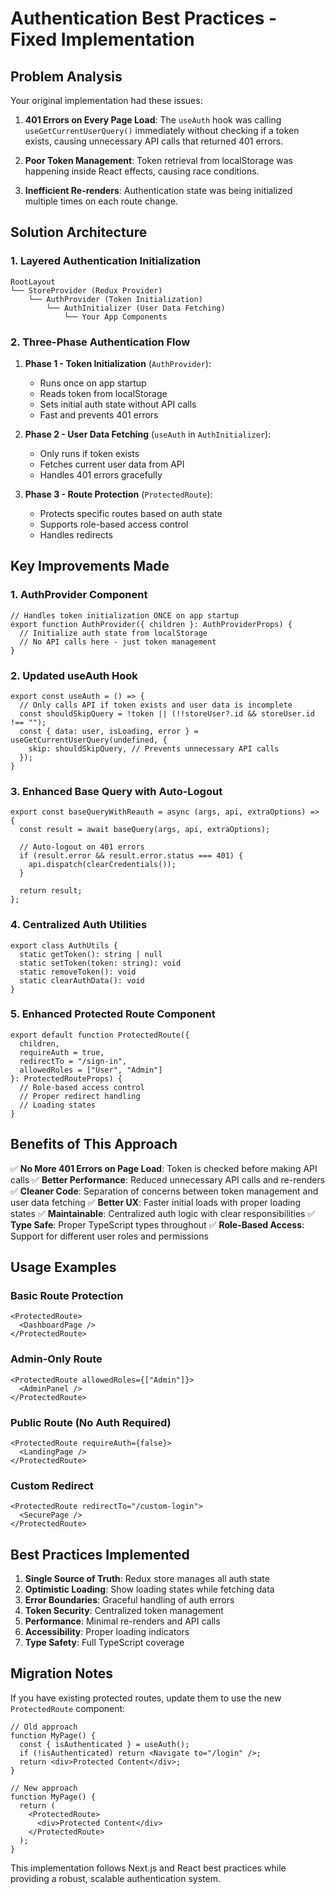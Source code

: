 # Authentication Best Practices - Fixed Implementation

## Problem Analysis

Your original implementation had these issues:

1. **401 Errors on Every Page Load**: The `useAuth` hook was calling `useGetCurrentUserQuery()` immediately without checking if a token exists, causing unnecessary API calls that returned 401 errors.

2. **Poor Token Management**: Token retrieval from localStorage was happening inside React effects, causing race conditions.

3. **Inefficient Re-renders**: Authentication state was being initialized multiple times on each route change.

## Solution Architecture

### 1. **Layered Authentication Initialization**

```
RootLayout
└── StoreProvider (Redux Provider)
    └── AuthProvider (Token Initialization)
        └── AuthInitializer (User Data Fetching)
            └── Your App Components
```

### 2. **Three-Phase Authentication Flow**

1. **Phase 1 - Token Initialization** (`AuthProvider`):
   - Runs once on app startup
   - Reads token from localStorage
   - Sets initial auth state without API calls
   - Fast and prevents 401 errors

2. **Phase 2 - User Data Fetching** (`useAuth` in `AuthInitializer`):
   - Only runs if token exists
   - Fetches current user data from API
   - Handles 401 errors gracefully

3. **Phase 3 - Route Protection** (`ProtectedRoute`):
   - Protects specific routes based on auth state
   - Supports role-based access control
   - Handles redirects

## Key Improvements Made

### 1. **AuthProvider Component**
```tsx
// Handles token initialization ONCE on app startup
export function AuthProvider({ children }: AuthProviderProps) {
  // Initialize auth state from localStorage
  // No API calls here - just token management
}
```

### 2. **Updated useAuth Hook**
```tsx
export const useAuth = () => {
  // Only calls API if token exists and user data is incomplete
  const shouldSkipQuery = !token || (!!storeUser?.id && storeUser.id !== "");
  const { data: user, isLoading, error } = useGetCurrentUserQuery(undefined, {
    skip: shouldSkipQuery, // Prevents unnecessary API calls
  });
}
```

### 3. **Enhanced Base Query with Auto-Logout**
```tsx
export const baseQueryWithReauth = async (args, api, extraOptions) => {
  const result = await baseQuery(args, api, extraOptions);
  
  // Auto-logout on 401 errors
  if (result.error && result.error.status === 401) {
    api.dispatch(clearCredentials());
  }
  
  return result;
};
```

### 4. **Centralized Auth Utilities**
```tsx
export class AuthUtils {
  static getToken(): string | null
  static setToken(token: string): void
  static removeToken(): void
  static clearAuthData(): void
}
```

### 5. **Enhanced Protected Route Component**
```tsx
export default function ProtectedRoute({ 
  children, 
  requireAuth = true, 
  redirectTo = "/sign-in",
  allowedRoles = ["User", "Admin"]
}: ProtectedRouteProps) {
  // Role-based access control
  // Proper redirect handling
  // Loading states
}
```

## Benefits of This Approach

✅ **No More 401 Errors on Page Load**: Token is checked before making API calls
✅ **Better Performance**: Reduced unnecessary API calls and re-renders  
✅ **Cleaner Code**: Separation of concerns between token management and user data fetching
✅ **Better UX**: Faster initial loads with proper loading states
✅ **Maintainable**: Centralized auth logic with clear responsibilities
✅ **Type Safe**: Proper TypeScript types throughout
✅ **Role-Based Access**: Support for different user roles and permissions

## Usage Examples

### Basic Route Protection
```tsx
<ProtectedRoute>
  <DashboardPage />
</ProtectedRoute>
```

### Admin-Only Route
```tsx
<ProtectedRoute allowedRoles={["Admin"]}>
  <AdminPanel />
</ProtectedRoute>
```

### Public Route (No Auth Required)
```tsx
<ProtectedRoute requireAuth={false}>
  <LandingPage />
</ProtectedRoute>
```

### Custom Redirect
```tsx
<ProtectedRoute redirectTo="/custom-login">
  <SecurePage />
</ProtectedRoute>
```

## Best Practices Implemented

1. **Single Source of Truth**: Redux store manages all auth state
2. **Optimistic Loading**: Show loading states while fetching data
3. **Error Boundaries**: Graceful handling of auth errors
4. **Token Security**: Centralized token management
5. **Performance**: Minimal re-renders and API calls
6. **Accessibility**: Proper loading indicators
7. **Type Safety**: Full TypeScript coverage

## Migration Notes

If you have existing protected routes, update them to use the new `ProtectedRoute` component:

```tsx
// Old approach
function MyPage() {
  const { isAuthenticated } = useAuth();
  if (!isAuthenticated) return <Navigate to="/login" />;
  return <div>Protected Content</div>;
}

// New approach
function MyPage() {
  return (
    <ProtectedRoute>
      <div>Protected Content</div>
    </ProtectedRoute>
  );
}
```

This implementation follows Next.js and React best practices while providing a robust, scalable authentication system.
